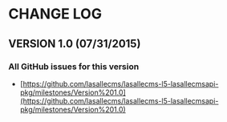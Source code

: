 # CHANGE LOG

## VERSION 1.0 (07/31/2015)

### All GitHub issues for this version
* [https://github.com/lasallecms/lasallecms-l5-lasallecmsapi-pkg/milestones/Version%201.0](https://github.com/lasallecms/lasallecms-l5-lasallecmsapi-pkg/milestones/Version%201.0)




